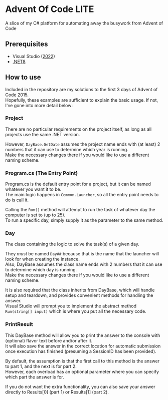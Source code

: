 # Advent Of Code LITE
 A slice of my C# platform for automating away the busywork from Advent of Code

## Prerequisites
 * Visual Studio ([2022](https://visualstudio.microsoft.com/vs/))
 * [.NET8](https://dotnet.microsoft.com/en-us/download/visual-studio-sdks?cid=getdotnetsdk)

## How to use
 Included in the repository are my solutions to the first 3 days of Advent of Code 2015.<br/>
 Hopefully, these examples are sufficient to explain the basic usage. If not, I've gone into more detail below:

### Project
 There are no particular requirements on the project itself, as long as all projects use the same .NET version.
 
 However, `DayBase.GetDate` assumes the project name ends with (at least) 2 numbers that it can use to determine which year is running.<br/>
 Make the necessary changes there if you would like to use a different naming scheme.

### Program.cs (The Entry Point)
 Program.cs is the default entry point for a project, but it can be named whatever you want it to be.<br/>
 The main logic happens in `Common.Launcher`, so all the entry point needs to do is call it.

 Calling the `Run()` method will attempt to run the task of whatever day the computer is set to (up to 25).<br/>
 To run a specific day, simply supply it as the parameter to the same method.

### Day
 The class containing the logic to solve the task(s) of a given day.
 
 They *must* be named `Day##` because that is the name that the launcher will look for when creating the instance.<br/>
 Also, DayBase assumes the class name ends with 2 numbers that it can use to determine which day is running.<br/>
 Make the necessary changes there if you would like to use a different naming scheme.

 It is also required that the class inherits from DayBase, which will handle setup and teardown, and provides convenient methods for handling the answer.<br/>
 Visual Studio will prompt you to implement the abstract method `Run(string[] input)` which is where you put all the necessary code.

### PrintResult
 This DayBase method will allow you to print the answer to the console with (optional) flavor text before and/or after it.<br/>
 It will also save the answer in the correct location for automatic submission once execution has finished (presuming a SessionID has been provided).

 By default, the assumption is that the first call to this method is the answer to part 1, and the next is for part 2.<br/>
 However, each overload has an optional parameter where you can specify which part the answer is for.

 If you do not want the extra functionality, you can also save your answer directly to Results[0] (part 1) or Results[1] (part 2).